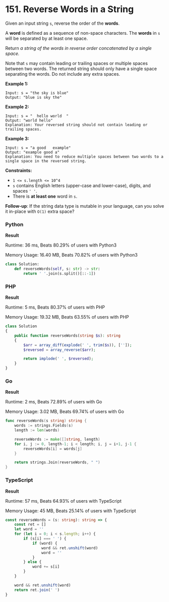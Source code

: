 # 151. Reverse Words in a String

Given an input string `s`, reverse the order of the **words**.

A **word** is defined as a sequence of non-space characters. The **words** in `s` will be separated by at least one space.

Return _a string of the words in reverse order concatenated by a single space._

Note that `s` may contain leading or trailing spaces or multiple spaces between two words. The returned string should only have a single space separating the words. Do not include any extra spaces.

**Example 1:**

```
Input: s = "the sky is blue"
Output: "blue is sky the"
```

**Example 2:**

```
Input: s = "  hello world  "
Output: "world hello"
Explanation: Your reversed string should not contain leading or trailing spaces.
```

**Example 3:**

```
Input: s = "a good   example"
Output: "example good a"
Explanation: You need to reduce multiple spaces between two words to a single space in the reversed string.
```

**Constraints:**

* `1 <= s.length <= 10^4`
* `s` contains English letters (upper-case and lower-case), digits, and spaces `' '`.
* There is **at least one** word in `s`.

**Follow-up**: If the string data type is mutable in your language, can you solve it in-place with `O(1)` extra space?

### Python

**Result**

Runtime: 36 ms, Beats 80.29% of users with Python3

Memory Usage: 16.40 MB, Beats 70.82% of users with Python3

```python
class Solution:
    def reverseWords(self, s: str) -> str:
        return ' '.join(s.split()[::-1])
```

### PHP

**Result**

Runtime: 5 ms, Beats 80.37% of users with PHP

Memory Usage: 19.32 MB, Beats 63.55% of users with PHP

```php
class Solution
{
    public function reverseWords(string $s): string
    {
        $arr = array_diff(explode(' ', trim($s)), ['']);
        $reversed = array_reverse($arr);

        return implode(' ', $reversed);
    }
}
```

### Go

**Result**

Runtime: 2 ms, Beats 72.89% of users with Go

Memory Usage: 3.02 MB, Beats 69.74% of users with Go

```go
func reverseWords(s string) string {
	words := strings.Fields(s)
	length := len(words)

	reverseWords := make([]string, length)
	for i, j := 0, length-1; i < length; i, j = i+1, j-1 {
		reverseWords[i] = words[j]
	}

	return strings.Join(reverseWords, " ")
}
```

### TypeScript

**Result**

Runtime: 57 ms, Beats 64.93% of users with TypeScript

Memory Usage: 45 MB, Beats 25.14% of users with TypeScript

```typescript
const reverseWords = (s: string): string => {
    const ret = []
    let word = ''
    for (let i = 0; i < s.length; i++) {
        if (s[i] === ' ') {
            if (word) {
                word && ret.unshift(word)
                word = ''
            }
        } else {
            word += s[i]
        }
    }

    word && ret.unshift(word)
    return ret.join(' ')
}
```
